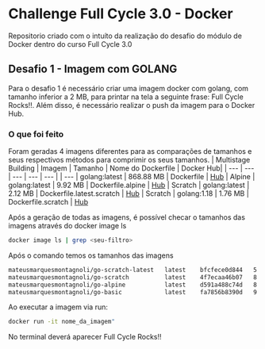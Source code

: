 # Challenge Full Cycle 3.0 - Docker

Repositorio criado com o intuíto da realização do desafio do módulo de Docker dentro do curso Full Cycle 3.0

## Desafio 1 - Imagem com GOLANG
Para o desafio 1 é necessário criar uma imagem docker com golang, com tamanho inferior a 2 MB, para printar na tela a seguinte frase: Full Cycle Rocks!!.
Além disso, é necessário realizar o push da imagem para o Docker Hub.

### O que foi feito

Foram geradas 4 imagens diferentes para as comparações de tamanhos e seus respectivos métodos para comprimir os seus tamanhos.
| Multistage Building | Imagem | Tamanho | Nome do Dockerfile | Docker Hub| 
| --- | --- |  --- |  --- |  --- |
| --- | golang:latest | 868.88 MB | Dockerfile | [Hub](https://hub.docker.com/layers/mateusmarquesmontagnoli/go-challenge/latest/images/sha256-795bb38d9c60ef31c294700df1916250e99914e8f748eb5399be07cd0ffb3d39?context=explore)
| Alpine | golang:latest | 9.92 MB | Dockerfile.alpine | [Hub](https://hub.docker.com/layers/mateusmarquesmontagnoli/go-challenge/alpine/images/sha256-fb12dc8b9f5ea4c2da20412ace6ba381dbd1e710a562d05cbc596034f77daf57?context=explore)
| Scratch | golang:latest | 2.12 MB | Dockerfile.latest.scratch | [Hub](https://hub.docker.com/layers/mateusmarquesmontagnoli/go-challenge/scratch-latest/images/sha256-cc2fd64476fba107a52d6c2ec7fada6ac36070be3f26c3dd32527549df1d366e?context=explore)
| Scratch | golang:1.18 | 1.76 MB | Dockerfile.scratch | [Hub](https://hub.docker.com/layers/mateusmarquesmontagnoli/go-challenge/scratch-1.18/images/sha256-6625707b54b5e437a82bf81487bc3458cfc2c6b6c75fffc88fb5bb2b582bef31?context=explore)

Após a geração de todas as imagens, é possível checar o tamanhos das imagens através do docker image ls
```bash
docker image ls | grep <seu-filtro>
```

Após o comando temos os tamanhos das imagens
```bash
mateusmarquesmontagnoli/go-scratch-latest   latest    bfcfece0d844   5 minutes ago   2.12MB
mateusmarquesmontagnoli/go-scratch          latest    4f7ecaa46b07   8 minutes ago   1.76MB
mateusmarquesmontagnoli/go-alpine           latest    d591a488c74d   8 minutes ago   9.92MB
mateusmarquesmontagnoli/go-basic            latest    fa7856b8390d   9 minutes ago   869MB
```
Ao executar a imagem via run:
```bash
docker run -it nome_da_imagem"
```
No terminal deverá aparecer Full Cycle Rocks!!


